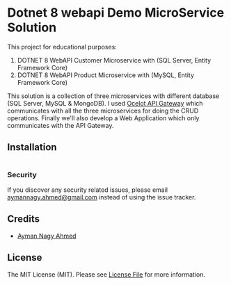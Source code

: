 # Dotnet 8 webapi Demo MicroService Solution


This project for educational purposes:
1. DOTNET 8 WebAPI Customer Microservice with (SQL Server, Entity Framework Core)
2. DOTNET 8 WebAPI Product Microservice with (MySQL, Entity Framework Core)
<!-- 3. DOTNET 8 WebAPI MongoDB Microservice - DOTNET Core MongoDB CRUD -->
<!-- 4. DOTNET 8 WebAPI API Gateway - Ocelot API Microservice -->

This solution is a collection of three microservices with different database (SQL Server, MySQL & MongoDB).
I used [Ocelot API Gateway](https://github.com/ThreeMammals/Ocelot) which communicates with all the three microservices for doing the CRUD operations. Finally we'll also develop a Web Application which only communicates with the API Gateway.


## Installation


```

```


### Security

If you discover any security related issues, please email aymannagy.ahmed@gmail.com instead of using the issue tracker.

## Credits

- [Ayman Nagy Ahmed](https://github.com/AymanNagyAhmed)

## License

The MIT License (MIT). Please see [License File](LICENSE.md) for more information.